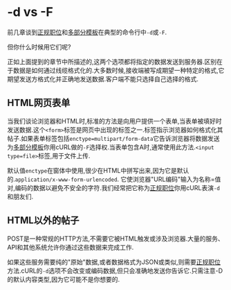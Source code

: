 
# -d vs -F

前几章谈到[正规职位](http-post.md)和[多部分模板](http-multipart.md)在典型的命令行中`-d`或`-F`.

但你什么时候用它们呢?

正如上面提到的章节中所描述的,这两个选项都将指定的数据发送到服务器.区别在于数据是如何通过线缆格式化的.大多数时候,接收端被写成期望一种特定的格式,它期望发送方格式化并正确地发送数据.客户端不能只选择自己选择的格式.

## HTML网页表单

当我们谈论浏览器和HTML时,标准的方法是向用户提供一个表单,当表单被填好时发送数据.这个`<form>`标签是网页中出现的标签之一.标签指示浏览器如何格式化其帖子.如果表单标签包括`enctype=multipart/form-data`它告诉浏览器将数据发送为[多部分模板](http-multipart.md)你用cURL做的`-F`选择权.当表单包含A时,通常使用此方法.`<input
type=file>`标签,用于文件上传.

默认值`enctype`在窗体中使用,很少在HTML中拼写出来,因为它是默认的.`application/x-www-form-urlencoded`. 它使浏览器"URL编码"输入为名称=值对,编码的数据以避免不安全的字符.我们经常把它称为[正规职位](http-post.md)你用cURL表演`-d`和朋友们.

## HTML以外的帖子

POST是一种常规的HTTP方法,不需要它被HTML触发或涉及浏览器.大量的服务、API和其他系统允许你通过这些数据来完成工作.

如果这些服务需要纯的"原始"数据,或者数据格式为JSON或类似,则需要[正规职位](http-post.md)方法.cURL的`-d`选项不会改变或编码数据,但只会准确地发送你告诉它.只需注意-D的默认内容类型,因为它可能不是你想要的.
